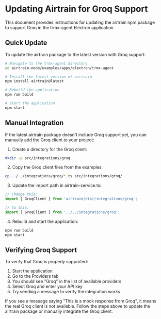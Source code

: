# Updating Airtrain for Groq Support

This document provides instructions for updating the airtrain npm package to support Groq in the trmx-agent Electron application.

## Quick Update

To update the airtrain package to the latest version with Groq support:

```bash
# Navigate to the trmx-agent directory
cd airtrain-node/examples/apps/electron/trmx-agent

# Install the latest version of airtrain
npm install airtrain@latest

# Rebuild the application
npm run build

# Start the application
npm start
```

## Manual Integration

If the latest airtrain package doesn't include Groq support yet, you can manually add the Groq client to your project:

1. Create a directory for the Groq client:

```bash
mkdir -p src/integrations/groq
```

2. Copy the Groq client files from the examples:

```bash
cp ../../integrations/groq/*.ts src/integrations/groq/
```

3. Update the import path in airtrain-service.ts:

```typescript
// Change this:
import { GroqClient } from 'airtrain/dist/integrations/groq';

// To this:
import { GroqClient } from '../../integrations/groq';
```

4. Rebuild and start the application:

```bash
npm run build
npm start
```

## Verifying Groq Support

To verify that Groq is properly supported:

1. Start the application
2. Go to the Providers tab
3. You should see "Groq" in the list of available providers
4. Select Groq and enter your API key
5. Try sending a message to verify the integration works

If you see a message saying "This is a mock response from Groq", it means the real Groq client is not available. Follow the steps above to update the airtrain package or manually integrate the Groq client. 